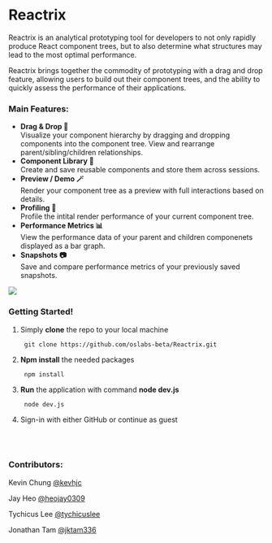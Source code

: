 # Reactrix

Reactrix is an analytical prototyping tool for developers to not only rapidly produce React component trees, but to also determine what structures may lead to the most optimal performance.

Reactrix brings together the commodity of prototyping with a drag and drop feature, allowing users to build out their component trees, and the ability to quickly assess the performance of their applications.

### Main Features:

* **Drag & Drop 🤏**<br>
Visualize your component hierarchy by dragging and dropping components into the component tree. View and rearrange parent/sibling/children relationships.
* **Component Library 📕**<br>
Create and save reusable components and store them across sessions.
* **Preview / Demo 🪄**<br>
Render your component tree as a preview with full interactions based on details.
* **Profiling 🔎**<br>
Profile the intital render performance of your current component tree.
* **Performance Metrics 📊**<br>
View the performance data of your parent and children componenets displayed as a bar graph.
* **Snapshots 📷**<br>
Save and compare performance metrics of your previously saved snapshots.

![](https://github.com/oslabs-beta/Reactrix/blob/readMe-gif/demo.gif)

### Getting Started!
1. Simply **clone** the repo to your local machine 

        git clone https://github.com/oslabs-beta/Reactrix.git

2. **Npm install** the needed packages

        npm install

3. **Run** the application with command **node dev.js**

        node dev.js

4. Sign-in with either GitHub or continue as guest

<br><br>

### Contributors:

Kevin Chung [@kevhjc](https://github.com/kevhjc)

Jay Heo [@heojay0309](https://github.com/heojay0309)

Tychicus Lee [@tychicuslee](https://github.com/tychicuslee)

Jonathan Tam [@jktam336](https://github.com/jktam336)